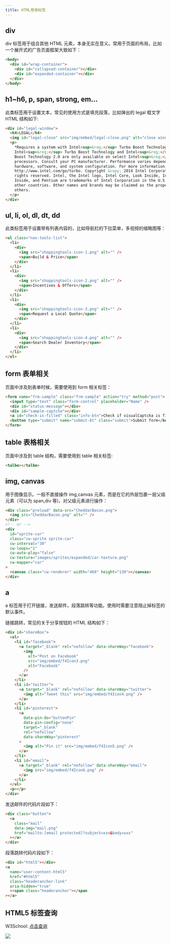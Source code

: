 ```yaml
---
title: HTML常用标签
---
```


## div

div 标签用于组合其他 HTML 元素，本身无实在意义。常用于页面的布局，比如一个展开式的广告页面框架大致如下：

```html
<body>
  <div id="wrap-container">
    <div id="collapsed-container"></div>
    <div id="expanded-container"></div>
  </div>
</body>
```

## h1~h6, p, span, strong, em...

此类标签用于设置文本，常见的使用方式是填充段落，比如弹出的 legal 框文字 HTML 结构如下:

```html
<div id="legal-window">
  <h4>LEGAL</h4>
  <img id="legal-close" src="img/embed/legal-close.png" alt="close window" />
  <p>
    *Requires a system with Intel<sup>&reg;</sup> Turbo Boost Technology.
    Intel<sup>&reg;</sup> Turbo Boost Technology and Intel<sup>&reg;</sup> Turbo
    Boost Technology 2.0 are only available on select Intel<sup>&reg;</sup>
    processors. Consult your PC manufacturer. Performance varies depending on
    hardware, software, and system configuration. For more information, visit
    http://www.intel.com/go/turbo. Copyright &copy; 2014 Intel Corporation. All
    rights reserved. Intel, the Intel logo, Intel Core, Look Inside, Intel
    Inside, and Pentium are trademarks of Intel Corporation in the U.S. and/or
    other countries. Other names and brands may be claimed as the property of
    others.
  </p>
</div>
```

## ul, li, ol, dl, dt, dd

此类标签用于设置带有列表内容的，比如导航栏的下拉菜单，多视频的缩略图等：

```html
<ul class="nav-tools-list">
  <li>
    <div>
      <img src="shoppingtools-icon-1.png" alt="" />
      <span>Build & Price</span>
    </div>
  </li>
  <li>
    <div>
      <img src="shoppingtools-icon-2.png" alt="" />
      <span>Incentives & Offers</span>
    </div>
  </li>
  <li>
    <div>
      <img src="shoppingtools-icon-3.png" alt="" />
      <span>Request a Local Quote</span>
    </div>
  </li>
  <li>
    <div>
      <img src="shoppingtools-icon-4.png" alt="" />
      <span>Search Dealer Inventory</span>
    </div>
  </li>
</ul>
```

## form 表单相关

页面中涉及到表单时候，需要使用到 form 相关标签：

```html
<form name="frm-sample" class="frm-sample" action="try" method="post">
  <input type="text" class="form-control" placeholder="Name" />
  <div id="status-message"></div>
  <div id="sample-captcha"></div>
  <a id="check-is-filled" class="info-btn">Check if visualCaptcha is filled</a>
  <button type="submit" name="submit-bt" class="submit">Submit form</button>
</form>
```

## table 表格相关

页面中涉及到 table 结构，需要使用到 table 相关标签:

```html
<talbe></talbe>
```

## img, canvas

用于图像显示。一般不直接操作 img,canvas 元素，而是在它的外层包裹一层父级元素（可以为 span,div 等)，对父级元素进行操作：

```html
<div class="preload" data-src="CheddarBacon.png">
  <img src="CheddarBacon.png" alt="" />
</div>
<!-- or -->
<div
  id="sprite-car"
  class="cw-sprite sprite-car"
  cw-interval="30"
  cw-loops="1"
  cw-auto-play="false"
  cw-texture="images/sprites/expanded/car-texture.png"
  cw-mapper="car"
>
  <canvas class="cw-renderer" width="460" height="130"></canvas>
</div>
```

## a

a 标签用于打开链接，发送邮件，段落跳转等功能。使用时需要注意阻止掉标签的默认事件。

链接跳转，常见的关于分享按钮的 HTML 结构如下：

```html
<div id="shareBox">
  <ul>
    <li id="facebook">
      <a target="_blank" rel="nofollow" data-shareWay="facebook">
        <img
          alt="Post on Facebook"
          src="img/embed/f4Icon3.png"
          alt="Facebook"
        />
      </a>
    </li>
    <li id="twitter">
      <a target="_blank" rel="nofollow" data-shareWay="twitter">
        <img alt="Tweet this" src="img/embed/f4Icon4.png" />
      </a>
    </li>
    <li id="pinterest">
      <a
        data-pin-do="buttonPin"
        data-pin-config="none"
        target="_blank"
        rel="nofollow"
        data-shareWay="pinterest"
      >
        <img alt="Pin it" src="img/embed/f4Icon5.png" />
      </a>
    </li>
    <li id="email">
      <a target="_blank" rel="nofollow" data-shareWay="email">
        <img src="img/embed/f4Icon6.png" />
      </a>
    </li>
  </ul>
  <p></p>
</div>
```

发送邮件的代码片段如下：

```html
<div class="button">
  <a
    class="mail"
    data-img="mail.png"
    href="mailto:[email protected]?subject=xxx&body=xxx"
  ></a>
</div>
```

段落跳转代码片段如下：

```html
<div id="html5"></div>
<a
  name="user-content-html5"
  href="#html5"
  class="headeranchor-link"
  aria-hidden="true"
  ><span class="headeranchor"></span
></a>
```

## HTML5 标签查询

W3School: [点击查询](http://www.w3schools.com/tags/default.asp)

![](https://cdn.jsdelivr.net/gh/ViktorWong/imgbed/img/20210331144128.png)

